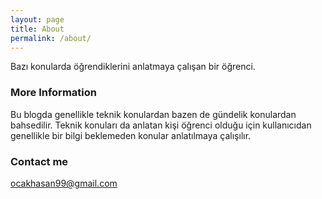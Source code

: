 ```yaml
---
layout: page
title: About
permalink: /about/
---
```


Bazı konularda öğrendiklerini anlatmaya çalışan bir öğrenci. 

### More Information

Bu blogda genellikle teknik konulardan bazen de gündelik konulardan bahsedilir. Teknik konuları da anlatan kişi öğrenci olduğu için kullanıcıdan genellikle bir bilgi beklemeden konular anlatılmaya çalışılır. 


### Contact me

[ocakhasan99@gmail.com](mailto:ocakhasan@gmail.com)